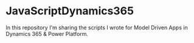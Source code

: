 # JavaScriptDynamics365

In this repository I'm sharing the scripts I wrote for Model Driven Apps in Dynamics 365 & Power Platform.
